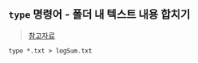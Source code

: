 ## `type` 명령어 - 폴더 내 텍스트 내용 합치기
> [참고자료](http://cromi.com/?tag=dos-type-%EB%AA%85%EB%A0%B9%EC%96%B4)


```shell
type *.txt > logSum.txt
```
